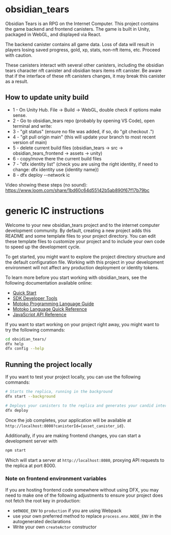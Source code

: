 # obsidian_tears

Obsidian Tears is an RPG on the Internet Computer. This project contains the game backend and frontend canisters. The game is built in Unity, packaged in WebGL, and displayed via React. 

The backend canister contains all game data. Loss of data will result in players losing saved progress, gold, xp, stats, non-nft items, etc. Proceed with caution.

These canisters interact with several other canisters, including the obsidian tears character nft canister and obsidian tears items nft canister. Be aware that if the interface of these nft canisters changes, it may break this canister as a result. 


## How to update unity build
- 1 - On Unity Hub. File -> Build -> WebGL, double check if options make sense.
- 2 - Go to obsidian_tears repo (probably by opening VS Code), open terminal and write:
- 3 - "git status" (ensure no file was added, if so, do "git checkout .")
- 4 - "git pull origin main" (this will update your branch to most recent version of main)
- 5 - delete current build files (obsidian_tears -> src -> obsidian_tears_frontend -> assets -> unity)
- 6 - copy/move there the current build files
- 7 - "dfx identity list" (check you are using the right identity, if need to change: dfx identity use {identity name})
- 8 - dfx deploy --network ic

Video showing these steps (no sound): https://www.loom.com/share/1bd60c64d55142b5ab890f67f17b79bc

# generic IC instructions

Welcome to your new obsidian_tears project and to the internet computer development community. By default, creating a new project adds this README and some template files to your project directory. You can edit these template files to customize your project and to include your own code to speed up the development cycle.

To get started, you might want to explore the project directory structure and the default configuration file. Working with this project in your development environment will not affect any production deployment or identity tokens.

To learn more before you start working with obsidian_tears, see the following documentation available online:

- [Quick Start](https://sdk.dfinity.org/docs/quickstart/quickstart-intro.html)
- [SDK Developer Tools](https://sdk.dfinity.org/docs/developers-guide/sdk-guide.html)
- [Motoko Programming Language Guide](https://sdk.dfinity.org/docs/language-guide/motoko.html)
- [Motoko Language Quick Reference](https://sdk.dfinity.org/docs/language-guide/language-manual.html)
- [JavaScript API Reference](https://erxue-5aaaa-aaaab-qaagq-cai.raw.ic0.app)

If you want to start working on your project right away, you might want to try the following commands:

```bash
cd obsidian_tears/
dfx help
dfx config --help
```

## Running the project locally

If you want to test your project locally, you can use the following commands:

```bash
# Starts the replica, running in the background
dfx start --background

# Deploys your canisters to the replica and generates your candid interface
dfx deploy
```

Once the job completes, your application will be available at `http://localhost:8000?canisterId={asset_canister_id}`.

Additionally, if you are making frontend changes, you can start a development server with

```bash
npm start
```

Which will start a server at `http://localhost:8080`, proxying API requests to the replica at port 8000.

### Note on frontend environment variables

If you are hosting frontend code somewhere without using DFX, you may need to make one of the following adjustments to ensure your project does not fetch the root key in production:

- set`NODE_ENV` to `production` if you are using Webpack
- use your own preferred method to replace `process.env.NODE_ENV` in the autogenerated declarations
- Write your own `createActor` constructor